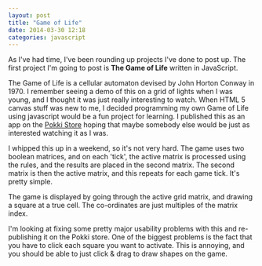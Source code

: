 ```yaml
---
layout: post
title: "Game of Life"
date: 2014-03-30 12:18
categories: javascript
---
```


As I've had time, I've been rounding up projects I've done to post up. The first project I'm going to post is __The Game of Life__ written in JavaScript.

The Game of Life is a cellular automaton devised by John Horton Conway in 1970. I remember seeing a demo of this on a grid of lights when I was young, and I thought it was just really interesting to watch. When HTML 5 canvas stuff was new to me, I decided programming my own Game of Life using javascript would be a fun project for learning. I published this as an app on the [Pokki Store](http://www.pokki.com) hoping that maybe somebody else would be just as interested watching it as I was.

I whipped this up in a weekend, so it's not very hard. The game uses two boolean matrices, and on each 'tick', the active matrix is processed using the rules, and the results are placed in the second matrix. The second matrix is then the active matrix, and this repeats for each game tick. It's pretty simple.

The game is displayed by going through the active grid matrix, and drawing a square at a true cell. The co-ordinates are just multiples of the matrix index.

I'm looking at fixing some pretty major usability problems with this and re-publishing it on the Pokki store. One of the biggest problems is the fact that you have to click each square you want to activate. This is annoying, and you should be able to just click & drag to draw shapes on the game.